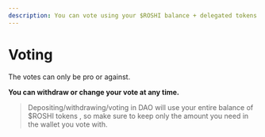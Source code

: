```yaml
---
description: You can vote using your $ROSHI balance + delegated tokens.
---
```


# Voting

The votes can only be pro or against.

**You can withdraw or change your vote at any time.**

> Depositing/withdrawing/voting in DAO will use your entire balance of $ROSHI tokens , so make sure to keep only the amount you need in the wallet you vote with.
